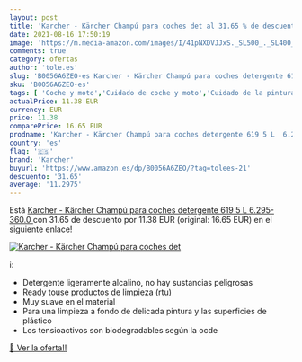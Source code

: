 ```yaml
---
layout: post
title: 'Karcher - Kärcher Champú para coches det al 31.65 % de descuento'
date: 2021-08-16 17:50:19
image: 'https://m.media-amazon.com/images/I/41pNXDVJJxS._SL500_._SL400_.jpg'
comments: true
category: ofertas
author: 'tole.es'
slug: 'B0056A6ZEO-es Karcher - Kärcher Champú para coches detergente 619 5 L...'
sku: 'B0056A6ZEO-es'
tags: [ 'Coche y moto','Cuidado de coche y moto','Cuidado de la pintura del coche','Jabones líquidos para coche','champú','detergente','karcher', ]
actualPrice: 11.38 EUR
currency: EUR
price: 11.38
comparePrice: 16.65 EUR
prodname: 'Karcher - Kärcher Champú para coches detergente 619 5 L  6.295-360.0 '
country: 'es'
flag: '🇪🇸'
brand: 'Karcher'
buyurl: 'https://www.amazon.es/dp/B0056A6ZEO/?tag=tolees-21'
descuento: '31.65'
average: '11.2975'
---
```


Está [Karcher - Kärcher Champú para coches detergente 619 5 L  6.295-360.0 ](https://www.amazon.es/dp/B0056A6ZEO/?tag=tolees-21) con 31.65 de descuento por 11.38 EUR (original: 16.65 EUR) en el siguiente enlace!

[![Karcher - Kärcher Champú para coches det](https://m.media-amazon.com/images/I/41pNXDVJJxS._SL500_._SL400_.jpg)](https://www.amazon.es/dp/B0056A6ZEO/?tag=tolees-21)

ℹ️:

- Detergente ligeramente alcalino, no hay sustancias peligrosas
- Ready touse productos de limpieza (rtu)
- Muy suave en el material
- Para una limpieza a fondo de delicada pintura y las superficies de plástico
- Los tensioactivos son biodegradables según la ocde

[🛒 Ver la oferta!!](https://www.amazon.es/dp/B0056A6ZEO/?tag=tolees-21)
